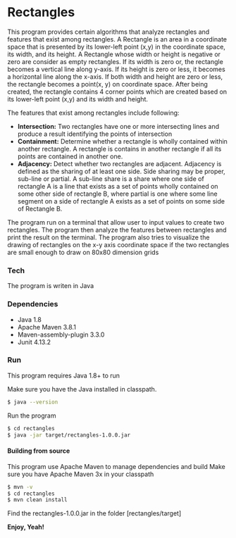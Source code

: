 # Rectangles

This program provides certain algorithms that analyze rectangles and features that exist among rectangles. A Rectangle is an area in a coordinate space that is presented by its lower-left point (x,y) in the coordinate space, its width, and its height. A Rectangle whose width or height is negative or zero are consider as empty rectangles. If its width is zero or, the rectangle becomes a vertical line along y-axis. If its height is zero or less, it becomes a horizontal line along the x-axis. If both width and height are zero or less, the rectangle becomes a point(x, y) on coordinate space. After being created, the rectangle contains 4 corner points which are created based on its lower-left point (x,y) and its width and height.

The features that exist among rectangles include following:
- **Intersection:** Two rectangles have one or more intersecting lines and produce a result identifying the points of intersection
- **Containment:** Determine whether a rectangle is wholly contained within another rectangle. A rectangle is contains in another rectangle if all its points are contained in another one.
- **Adjacency:** Detect whether two rectangles are adjacent. Adjacency is defined as the sharing of at least one side. Side sharing may be proper, sub-line or partial. A sub-line share is a share where one side of rectangle A is a line that exists as a set of points wholly contained on some other side of rectangle B, where partial is one where some line segment on a side of rectangle A exists as a set of points on some side of Rectangle B.

The program run on a terminal that allow user to input values to create two rectangles. The program then analyze the features between rectangles and print the result on the terminal. The program also tries to visualize the drawing of rectangles on the x-y axis coordinate space if the two rectangles are small enough to draw on 80x80 dimension grids

### Tech

The program is writen in Java

### Dependencies
- Java 1.8
- Apache Maven 3.8.1
- Maven-assembly-plugin 3.3.0
- Junit 4.13.2

### Run
This program requires Java 1.8+ to run

Make sure you have the Java installed in classpath.

```sh
$ java --version
```
Run the program
```sh
$ cd rectangles
$ java -jar target/rectangles-1.0.0.jar
```

#### Building from source
This program use Apache Maven to manage dependencies and build
Make sure you have Apache Maven 3x in your classpath
```sh
$ mvn -v
$ cd rectangles
$ mvn clean install
```
Find the rectangles-1.0.0.jar in the folder [rectangles/target]

**Enjoy, Yeah!**
